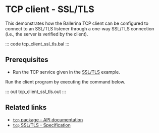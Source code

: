 # TCP client - SSL/TLS 

This demonstrates how the Ballerina TCP client can be configured to connect to an SSL/TLS listener through a one-way SSL/TLS connection (i.e., the server is verified by the client). 

::: code tcp_client_ssl_tls.bal :::

## Prerequisites
- Run the TCP service given in the [SSL/TLS](/learn/by-example/tcp-service-ssl-tls/) example.

Run the client program by executing the command below.

::: out tcp_client_ssl_tls.out :::

## Related links
- [`tcp` package - API documentation](https://lib.ballerina.io/ballerina/tcp/latest)
- [`tcp` SSL/TLS - Specification](/spec/tcp/#512-configuring-tls-in-client-side)

